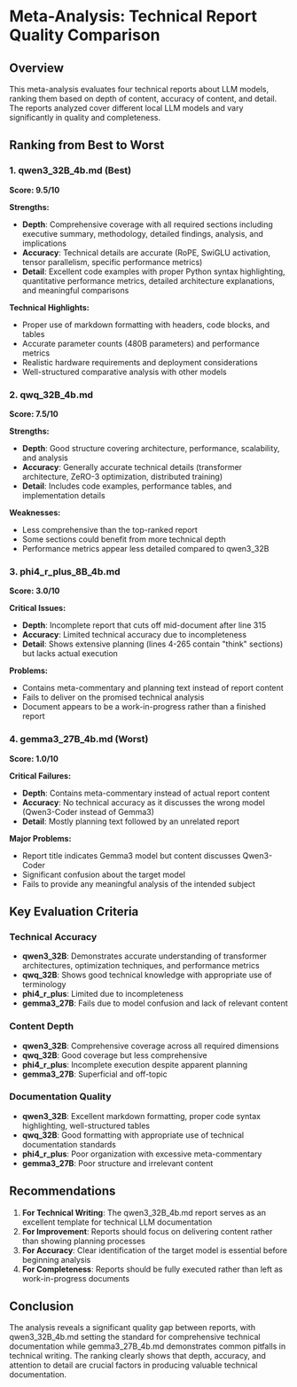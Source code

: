 # Meta-Analysis: Technical Report Quality Comparison

## Overview
This meta-analysis evaluates four technical reports about LLM models, ranking them based on depth of content, accuracy of content, and detail. The reports analyzed cover different local LLM models and vary significantly in quality and completeness.

## Ranking from Best to Worst

### 1. qwen3_32B_4b.md (Best)
**Score: 9.5/10**

**Strengths:**
- **Depth**: Comprehensive coverage with all required sections including executive summary, methodology, detailed findings, analysis, and implications
- **Accuracy**: Technical details are accurate (RoPE, SwiGLU activation, tensor parallelism, specific performance metrics)
- **Detail**: Excellent code examples with proper Python syntax highlighting, quantitative performance metrics, detailed architecture explanations, and meaningful comparisons

**Technical Highlights:**
- Proper use of markdown formatting with headers, code blocks, and tables
- Accurate parameter counts (480B parameters) and performance metrics
- Realistic hardware requirements and deployment considerations
- Well-structured comparative analysis with other models

### 2. qwq_32B_4b.md
**Score: 7.5/10**

**Strengths:**
- **Depth**: Good structure covering architecture, performance, scalability, and analysis
- **Accuracy**: Generally accurate technical details (transformer architecture, ZeRO-3 optimization, distributed training)
- **Detail**: Includes code examples, performance tables, and implementation details

**Weaknesses:**
- Less comprehensive than the top-ranked report
- Some sections could benefit from more technical depth
- Performance metrics appear less detailed compared to qwen3_32B

### 3. phi4_r_plus_8B_4b.md
**Score: 3.0/10**

**Critical Issues:**
- **Depth**: Incomplete report that cuts off mid-document after line 315
- **Accuracy**: Limited technical accuracy due to incompleteness
- **Detail**: Shows extensive planning (lines 4-265 contain "think" sections) but lacks actual execution

**Problems:**
- Contains meta-commentary and planning text instead of report content
- Fails to deliver on the promised technical analysis
- Document appears to be a work-in-progress rather than a finished report

### 4. gemma3_27B_4b.md (Worst)
**Score: 1.0/10**

**Critical Failures:**
- **Depth**: Contains meta-commentary instead of actual report content
- **Accuracy**: No technical accuracy as it discusses the wrong model (Qwen3-Coder instead of Gemma3)
- **Detail**: Mostly planning text followed by an unrelated report

**Major Problems:**
- Report title indicates Gemma3 model but content discusses Qwen3-Coder
- Significant confusion about the target model
- Fails to provide any meaningful analysis of the intended subject

## Key Evaluation Criteria

### Technical Accuracy
- **qwen3_32B**: Demonstrates accurate understanding of transformer architectures, optimization techniques, and performance metrics
- **qwq_32B**: Shows good technical knowledge with appropriate use of terminology
- **phi4_r_plus**: Limited due to incompleteness
- **gemma3_27B**: Fails due to model confusion and lack of relevant content

### Content Depth
- **qwen3_32B**: Comprehensive coverage across all required dimensions
- **qwq_32B**: Good coverage but less comprehensive
- **phi4_r_plus**: Incomplete execution despite apparent planning
- **gemma3_27B**: Superficial and off-topic

### Documentation Quality
- **qwen3_32B**: Excellent markdown formatting, proper code syntax highlighting, well-structured tables
- **qwq_32B**: Good formatting with appropriate use of technical documentation standards
- **phi4_r_plus**: Poor organization with excessive meta-commentary
- **gemma3_27B**: Poor structure and irrelevant content

## Recommendations

1. **For Technical Writing**: The qwen3_32B_4b.md report serves as an excellent template for technical LLM documentation
2. **For Improvement**: Reports should focus on delivering content rather than showing planning processes
3. **For Accuracy**: Clear identification of the target model is essential before beginning analysis
4. **For Completeness**: Reports should be fully executed rather than left as work-in-progress documents

## Conclusion

The analysis reveals a significant quality gap between reports, with qwen3_32B_4b.md setting the standard for comprehensive technical documentation while gemma3_27B_4b.md demonstrates common pitfalls in technical writing. The ranking clearly shows that depth, accuracy, and attention to detail are crucial factors in producing valuable technical documentation.